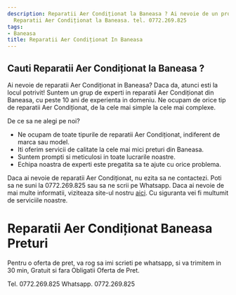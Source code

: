 ```yaml
---
description: Reparatii Aer Condiționat la Baneasa ? Ai nevoie de un profesionist in
  Reparatii Aer Condiționat la Baneasa. tel. 0772.269.825
tags:
- Baneasa
title: Reparatii Aer Condiționat In Baneasa
---
```



## Cauti Reparatii Aer Condiționat la Baneasa ?

Ai nevoie de reparatii Aer Condiționat in Baneasa? Daca da, atunci esti la locul potrivit! Suntem un grup de experti in reparatii Aer Condiționat din Baneasa, cu peste 10 ani de experienta in domeniu. Ne ocupam de orice tip de reparatii Aer Condiționat, de la cele mai simple la cele mai complexe. 

De ce sa ne alegi pe noi?
- Ne ocupam de toate tipurile de reparatii Aer Condiționat, indiferent de marca sau model.
- Iti oferim servicii de calitate la cele mai mici preturi din Baneasa.
- Suntem prompti si meticulosi in toate lucrarile noastre.
- Echipa noastra de experti este pregatita sa te ajute cu orice problema.

Daca ai nevoie de reparatii Aer Condiționat, nu ezita sa ne contactezi. Poti sa ne suni la 0772.269.825 sau sa ne scrii pe Whatsapp. Daca ai nevoie de mai multe informatii, viziteaza site-ul nostru <a href="https://www.example.com">aici</a>. Cu siguranta vei fi multumit de serviciile noastre.

# Reparatii Aer Condiționat Baneasa Preturi
Pentru o oferta de pret, va rog sa imi scrieti pe whatsapp, si va trimitem in 30 min, Gratuit si fara Obligatii Oferta de Pret.

Tel. 0772.269.825
Whatsapp. 0772.269.825